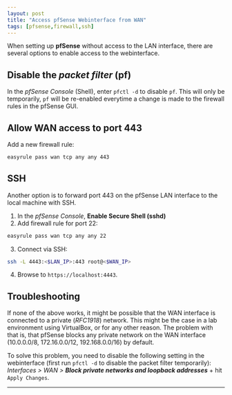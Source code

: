 ```yaml
---
layout: post
title: "Access pfSense Webinterface from WAN"
tags: [pfsense,firewall,ssh]
---
```


When setting up **pfSense** without access to the LAN interface, there are several options to enable access to the webinterface.

## Disable the *packet filter* (pf)
In the *pfSense Console*  (Shell), enter `pfctl -d` to disable `pf`. This will only be temporarily, `pf` will be re-enabled everytime a change is made to the firewall rules in the pfSense GUI.

## Allow WAN access to port 443
Add a new firewall rule:
```bash
easyrule pass wan tcp any any 443
```

## SSH 
Another option is to forward port 443 on the pfSense LAN interface to the local machine with SSH.
1. In the *pfSense Console*, **Enable Secure Shell (sshd)**
2. Add firewall rule for port 22:
 ```bash
 easyrule pass wan tcp any any 22
 ```
3. Connect via SSH:
 ```bash
 ssh -L 4443:<$LAN_IP>:443 root@<$WAN_IP>
 ```
4. Browse to `https://localhost:4443`.

## Troubleshooting
If none of the above works, it might be possible that the WAN interface is connected to a private (*RFC1918*) network. This might be the case in a lab environment using VirtualBox, or for any other reason. The problem with that is, that pfSense blocks any private network on the WAN interface (10.0.0.0/8, 172.16.0.0/12, 192.168.0.0/16) by default. 

To solve this problem, you need to disable the following setting in the webinterface (first run `pfctl -d` to disable the packet filter temporarily):
*Interfaces > WAN >* ***Block private networks and loopback addresses*** + hit `Apply Changes`.

---
